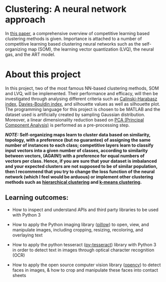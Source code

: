 # Clustering: A neural network approach
In [this paper](https://www.sciencedirect.com/science/article/pii/S089360800900207X), a comprehensive overview of 
competitive learning based clustering methods is given. Importance is attached to a number of competitive learning based clustering 
neural networks such as the self-organizing map (SOM), the learning vector quantization (LVQ), the neural gas, and the ART model.


# About this project
In this project, two of the most famous NN-based clustering methods, SOM and LVQ, will be implemented. Their performance and efficacy,
will then be investigated through analysing different criteria such as 
[Calinski-Harabasz index](https://www.oreilly.com/library/view/machine-learning-algorithms/9781785889622/8dba1062-2dbe-43ce-a9b0-9ea49203ea9a.xhtml), 
[Davies-Bouldin index](https://en.wikipedia.org/wiki/Davies%E2%80%93Bouldin_index), and silhouette values as well as silhouette plot. 
The programming language for this project is chosen to be MATLAB and the dataset used is artificially created by sampling 
Gaussian distribution. Moreover, a linear dimensionality reduction based on 
[PCA (Principal Component Analysis)](https://en.wikipedia.org/wiki/Principal_component_analysis) is performed as a pre-processing step. 

***NOTE:* Self-organizing maps learn to cluster data based on similarity, topology, with a preference (but no guarantee) of assigning the same number of instances to each class; competitive layers learn to classify input vectors into a given number of classes, according to similarity between vectors, (AGAIN!) with a preference for equal numbers of vectors per class. <from MATLAB help>
Hence, if you are sure that your dataset is imbalanced and your expected clusters are not supposed to be of similar population, then I recommend that you try to change the loss function of the neural network (which I feel would be arduous) or implement other clustering methods such as [hierarchical clustering](https://en.wikipedia.org/wiki/Hierarchical_clustering) and [k-means clustering](https://en.wikipedia.org/wiki/K-means_clustering).**



## Learning outcomes:

* How to inspect and understand APIs and third party libraries to be used with Python 3

* How to apply the Python imaging library ([pillow](https://github.com/python-pillow/Pillow)) to open, view, and manipulate images, including cropping, resizing, recoloring, and overlaying text

* How to apply the python tesseract ([py-tesseract](https://github.com/madmaze/pytesseract)) library with Python 3 in order to detect text in images through optical character recognition (OCR)

* How to apply the open source computer vision library ([opencv](https://github.com/opencv/opencv)) to detect faces in images, & how to crop and manipulate these faces into contact sheets
